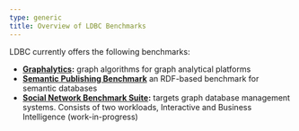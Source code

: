 ```yaml
---
type: generic
title: Overview of LDBC Benchmarks
---
```


LDBC currently offers the following benchmarks:

* **[Graphalytics](/benchmarks/graphalytics):** graph algorithms for graph analytical platforms
* **[Semantic Publishing Benchmark](/benchmarks/spb)** an RDF-based benchmark for semantic databases
* **[Social Network Benchmark Suite](/benchmarks/snb):** targets graph database management systems. Consists of two workloads, Interactive and Business Intelligence (work-in-progress)
